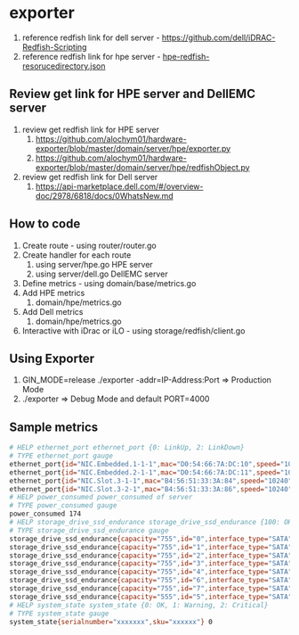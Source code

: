 # exporter
1. reference redfish link for dell server - <https://github.com/dell/iDRAC-Redfish-Scripting>
1. reference redfish link for hpe server - [hpe-redfish-resorucedirectory.json](https://github.com/alochym01/hardware-exporter/blob/master/resourcedirectory.json)
## Review get link for HPE server and DellEMC server
1. review get redfish link for HPE server
    1. https://github.com/alochym01/hardware-exporter/blob/master/domain/server/hpe/exporter.py
    1. https://github.com/alochym01/hardware-exporter/blob/master/domain/server/hpe/redfishObject.py
1. review get redfish link for Dell server
    1. https://api-marketplace.dell.com/#/overview-doc/2978/6818/docs/0WhatsNew.md
## How to code
1. Create route - using router/router.go
1. Create handler for each route
    1. using server/hpe.go HPE server
    1. using server/dell.go DellEMC server
1. Define metrics - using domain/base/metrics.go
1. Add HPE metrics
    1. domain/hpe/metrics.go
1. Add Dell metrics
    1. domain/hpe/metrics.go
1. Interactive with iDrac or iLO - using storage/redfish/client.go
## Using Exporter
1. GIN_MODE=release ./exporter -addr=IP-Address:Port => Production Mode
1. ./exporter => Debug Mode and default PORT=4000
## Sample metrics
```bash
# HELP ethernet_port ethernet_port {0: LinkUp, 2: LinkDown}
# TYPE ethernet_port gauge
ethernet_port{id="NIC.Embedded.1-1-1",mac="D0:54:66:7A:DC:10",speed="1000"} 0
ethernet_port{id="NIC.Embedded.2-1-1",mac="D0:54:66:7A:DC:11",speed="1000"} 0
ethernet_port{id="NIC.Slot.3-1-1",mac="B4:56:51:33:3A:84",speed="10240"} 0
ethernet_port{id="NIC.Slot.3-2-1",mac="B4:56:51:33:3A:86",speed="10240"} 0
# HELP power_consumed power_consumed of server
# TYPE power_consumed gauge
power_consumed 174
# HELP storage_drive_ssd_endurance storage_drive_ssd_endurance {100: OK, 50: Warning, 20: Critical}
# TYPE storage_drive_ssd_endurance gauge
storage_drive_ssd_endurance{capacity="755",id="0",interface_type="SATA",media_type="SSD"} 100
storage_drive_ssd_endurance{capacity="755",id="1",interface_type="SATA",media_type="SSD"} 100
storage_drive_ssd_endurance{capacity="755",id="2",interface_type="SATA",media_type="SSD"} 100
storage_drive_ssd_endurance{capacity="755",id="3",interface_type="SATA",media_type="SSD"} 100
storage_drive_ssd_endurance{capacity="755",id="4",interface_type="SATA",media_type="SSD"} 100
storage_drive_ssd_endurance{capacity="755",id="6",interface_type="SATA",media_type="SSD"} 100
storage_drive_ssd_endurance{capacity="755",id="7",interface_type="SATA",media_type="SSD"} 100
storage_drive_ssd_endurance{capacity="555",id="5",interface_type="SATA",media_type="SSD"} 100
# HELP system_state system_state {0: OK, 1: Warning, 2: Critical}
# TYPE system_state gauge
system_state{serialnumber="xxxxxxx",sku="xxxxxx"} 0
```
